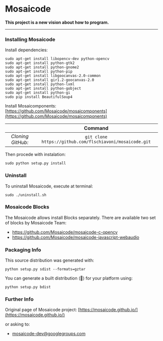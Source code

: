 Mosaicode
======

**This project is a new vision about how to program.**

-------------

### Installing Mosaicode

Install dependencies: 

```
sudo apt-get install libopencv-dev python-opencv
sudo apt-get install python-gtk2
sudo apt-get install python-gnome2
sudo apt-get install python-pip
sudo apt-get install libgoocanvas-2.0-common
sudo apt-get install gir1.2-goocanvas-2.0
sudo apt-get install python-lxml
sudo apt-get install python-gobject
sudo apt-get install python-gi
sudo pip install BeautifulSoup4
```

Install Mosaicomponents: [https://github.com/Mosaicode/mosaicomponents](https://github.com/Mosaicode/mosaicomponents)

| | Command |
| :---: | :---: |
| *Cloning GitHub:* | `git clone https://github.com/flschiavoni/mosaicode.git`|

Then procede with instalation:

    sudo python setup.py install

### Uninstall
To uninstall Mosaicode, execute at terminal:
```
sudo ./uninstall.sh
```

### Mosaicode Blocks

The Mosaicode allows install Blocks separately. There are available two set of blocks by Mosaicode Team:

* https://github.com/Mosaicode/mosaicode-c-opencv
* https://github.com/Mosaicode/mosaicode-javascript-webaudio

### Packaging Info

This source distribution was generated with:
```
python setup.py sdist --formats=gztar
```

You can generate a built distribution (:metal:) for your platform using:
```
python setup.py bdist
```

### Further Info

Original page of Mosaicode project: [https://mosaicode.github.io/](https://mosaicode.github.io/)

or asking to:
* mosaicode-dev@googlegroups.com
